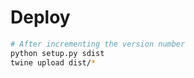 # Deploy

```bash
# After incrementing the version number
python setup.py sdist
twine upload dist/*
```